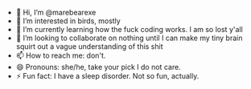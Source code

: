 - 👋 Hi, I’m @marebearexe
- 👀 I’m interested in birds, mostly
- 🌱 I’m currently learning how the fuck coding works. I am so lost y'all
- 💞️ I’m looking to collaborate on nothing until I can make my tiny brain squirt out a vague understanding of this shit
- 📫 How to reach me: don't.
- 😄 Pronouns: she/he, take your pick I do not care.
- ⚡ Fun fact: I have a sleep disorder. Not so fun, actually. 

<!---
marebearexe/marebearexe is a ✨ special ✨ repository because its `README.md` (this file) appears on your GitHub profile.
You can click the Preview link to take a look at your changes.
--->
